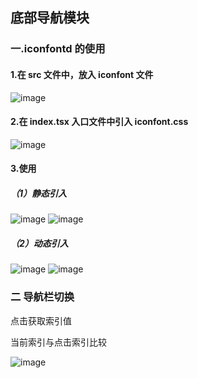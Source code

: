 ## 底部导航模块

### 一.iconfontd 的使用

#### 1.在 src 文件中，放入 iconfont 文件

![image](https://github.com/chenmeiling12/StudyNotes/assets/108569295/73ef1148-14ff-4817-84ae-ae7b2193b5f5)

#### 2.在 index.tsx 入口文件中引入 iconfont.css

![image](https://github.com/chenmeiling12/StudyNotes/assets/108569295/b640175a-4387-443c-8f83-301e1c0976cc)

#### 3.使用

##### （1）静态引入

![image](https://github.com/chenmeiling12/StudyNotes/assets/108569295/fb050fb5-1b81-4208-980c-23505d7f7128)
![image](https://github.com/chenmeiling12/StudyNotes/assets/108569295/4b0b57a6-3003-48e9-8833-77120160a4cf)

##### （2）动态引入

![image](https://github.com/chenmeiling12/StudyNotes/assets/108569295/e8b61775-cd59-4c7a-9480-4d4a88b018f9)
![image](https://github.com/chenmeiling12/StudyNotes/assets/108569295/02de1c8e-89e0-4a6c-a83e-d8892b04f303)

### 二 导航栏切换

点击获取索引值

当前索引与点击索引比较

![image](https://github.com/chenmeiling12/StudyNotes/assets/108569295/1563cd52-43d5-4126-8760-bfa7f09e7732)
